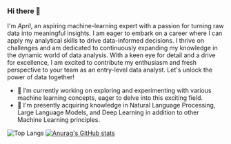 ### Hi there 👋

<!--
**plengxvi/plengxvi** is a ✨ _special_ ✨ repository because its `README.md` (this file) appears on your GitHub profile.

Here are some ideas to get you started:

- 🔭 I’m currently working on ...
- 🌱 I’m currently learning ...
- 👯 I’m looking to collaborate on ...
- 🤔 I’m looking for help with ...
- 💬 Ask me about ...
- 📫 How to reach me: ...
- 😄 Pronouns: ...
- ⚡ Fun fact: ...
-->

I'm *April*, an aspiring machine-learning expert with a passion for turning raw data into meaningful insights. I am eager to embark on a career where I can apply my analytical skills to drive data-informed decisions. I thrive on challenges and am dedicated to continuously expanding my knowledge in the dynamic world of data analysis. With a keen eye for detail and a drive for excellence, I am excited to contribute my enthusiasm and fresh perspective to your team as an entry-level data analyst. Let's unlock the power of data together!

- 🔭 I’m currently working on exploring and experimenting with various machine learning concepts, eager to delve into this exciting field.
- 🌱 I'm presently acquiring knowledge in Natural Language Processing, Large Language Models, and Deep Learning in addition to other Machine Learning principles.

![Top Langs](https://github-readme-stats.vercel.app/api/top-langs/?username=plengxvi&layout=compact)
[![Anurag's GitHub stats](https://github-readme-stats.vercel.app/api?username=plengxvi&show_icons=true&theme=highcontrast)](https://github.com/anuraghazra/github-readme-stats)

